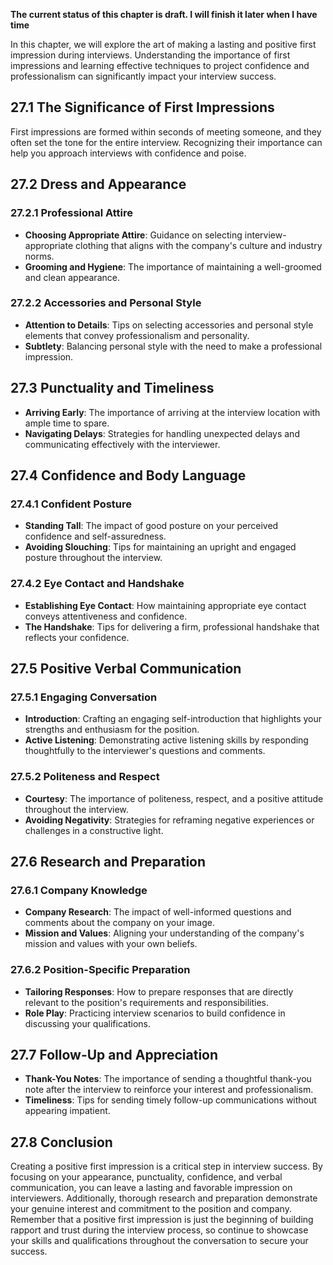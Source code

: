 **The current status of this chapter is draft. I will finish it later when I have time**

In this chapter, we will explore the art of making a lasting and positive first impression during interviews. Understanding the importance of first impressions and learning effective techniques to project confidence and professionalism can significantly impact your interview success.

27.1 **The Significance of First Impressions**
----------------------------------------------

First impressions are formed within seconds of meeting someone, and they often set the tone for the entire interview. Recognizing their importance can help you approach interviews with confidence and poise.

27.2 **Dress and Appearance**
-----------------------------

### 27.2.1 **Professional Attire**

* **Choosing Appropriate Attire**: Guidance on selecting interview-appropriate clothing that aligns with the company's culture and industry norms.
* **Grooming and Hygiene**: The importance of maintaining a well-groomed and clean appearance.

### 27.2.2 **Accessories and Personal Style**

* **Attention to Details**: Tips on selecting accessories and personal style elements that convey professionalism and personality.
* **Subtlety**: Balancing personal style with the need to make a professional impression.

27.3 **Punctuality and Timeliness**
-----------------------------------

* **Arriving Early**: The importance of arriving at the interview location with ample time to spare.
* **Navigating Delays**: Strategies for handling unexpected delays and communicating effectively with the interviewer.

27.4 **Confidence and Body Language**
-------------------------------------

### 27.4.1 **Confident Posture**

* **Standing Tall**: The impact of good posture on your perceived confidence and self-assuredness.
* **Avoiding Slouching**: Tips for maintaining an upright and engaged posture throughout the interview.

### 27.4.2 **Eye Contact and Handshake**

* **Establishing Eye Contact**: How maintaining appropriate eye contact conveys attentiveness and confidence.
* **The Handshake**: Tips for delivering a firm, professional handshake that reflects your confidence.

27.5 **Positive Verbal Communication**
--------------------------------------

### 27.5.1 **Engaging Conversation**

* **Introduction**: Crafting an engaging self-introduction that highlights your strengths and enthusiasm for the position.
* **Active Listening**: Demonstrating active listening skills by responding thoughtfully to the interviewer's questions and comments.

### 27.5.2 **Politeness and Respect**

* **Courtesy**: The importance of politeness, respect, and a positive attitude throughout the interview.
* **Avoiding Negativity**: Strategies for reframing negative experiences or challenges in a constructive light.

27.6 **Research and Preparation**
---------------------------------

### 27.6.1 **Company Knowledge**

* **Company Research**: The impact of well-informed questions and comments about the company on your image.
* **Mission and Values**: Aligning your understanding of the company's mission and values with your own beliefs.

### 27.6.2 **Position-Specific Preparation**

* **Tailoring Responses**: How to prepare responses that are directly relevant to the position's requirements and responsibilities.
* **Role Play**: Practicing interview scenarios to build confidence in discussing your qualifications.

27.7 **Follow-Up and Appreciation**
-----------------------------------

* **Thank-You Notes**: The importance of sending a thoughtful thank-you note after the interview to reinforce your interest and professionalism.
* **Timeliness**: Tips for sending timely follow-up communications without appearing impatient.

27.8 **Conclusion**
-------------------

Creating a positive first impression is a critical step in interview success. By focusing on your appearance, punctuality, confidence, and verbal communication, you can leave a lasting and favorable impression on interviewers. Additionally, thorough research and preparation demonstrate your genuine interest and commitment to the position and company. Remember that a positive first impression is just the beginning of building rapport and trust during the interview process, so continue to showcase your skills and qualifications throughout the conversation to secure your success.
